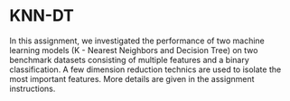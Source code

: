 # KNN-DT
In this assignment, we investigated the performance of two machine learning models (K - Nearest Neighbors and Decision Tree) on two benchmark datasets consisting of multiple features and a binary classification. A few dimension reduction technics are used to isolate the most important features. More details are given in the assignment instructions. 
